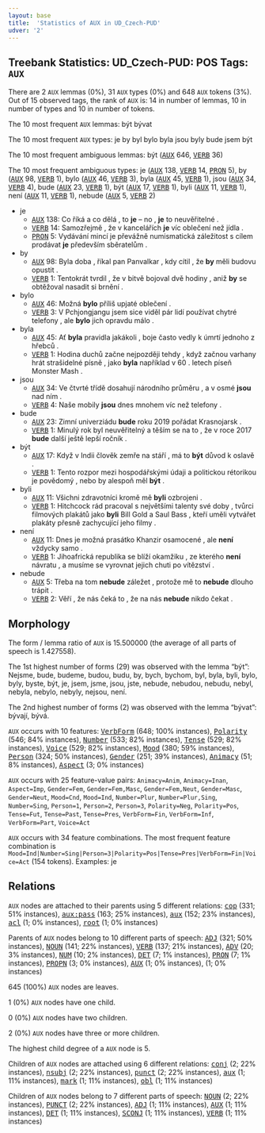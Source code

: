 ```yaml
---
layout: base
title:  'Statistics of AUX in UD_Czech-PUD'
udver: '2'
---
```


## Treebank Statistics: UD_Czech-PUD: POS Tags: `AUX`

There are 2 `AUX` lemmas (0%), 31 `AUX` types (0%) and 648 `AUX` tokens (3%).
Out of 15 observed tags, the rank of `AUX` is: 14 in number of lemmas, 10 in number of types and 10 in number of tokens.

The 10 most frequent `AUX` lemmas: být bývat

The 10 most frequent `AUX` types:  je by byl bylo byla jsou byly bude jsem být

The 10 most frequent ambiguous lemmas: být (<tt><a href="cs_pud-pos-AUX.html">AUX</a></tt> 646, <tt><a href="cs_pud-pos-VERB.html">VERB</a></tt> 36)

The 10 most frequent ambiguous types:  je (<tt><a href="cs_pud-pos-AUX.html">AUX</a></tt> 138, <tt><a href="cs_pud-pos-VERB.html">VERB</a></tt> 14, <tt><a href="cs_pud-pos-PRON.html">PRON</a></tt> 5), by (<tt><a href="cs_pud-pos-AUX.html">AUX</a></tt> 98, <tt><a href="cs_pud-pos-VERB.html">VERB</a></tt> 1), bylo (<tt><a href="cs_pud-pos-AUX.html">AUX</a></tt> 46, <tt><a href="cs_pud-pos-VERB.html">VERB</a></tt> 3), byla (<tt><a href="cs_pud-pos-AUX.html">AUX</a></tt> 45, <tt><a href="cs_pud-pos-VERB.html">VERB</a></tt> 1), jsou (<tt><a href="cs_pud-pos-AUX.html">AUX</a></tt> 34, <tt><a href="cs_pud-pos-VERB.html">VERB</a></tt> 4), bude (<tt><a href="cs_pud-pos-AUX.html">AUX</a></tt> 23, <tt><a href="cs_pud-pos-VERB.html">VERB</a></tt> 1), být (<tt><a href="cs_pud-pos-AUX.html">AUX</a></tt> 17, <tt><a href="cs_pud-pos-VERB.html">VERB</a></tt> 1), byli (<tt><a href="cs_pud-pos-AUX.html">AUX</a></tt> 11, <tt><a href="cs_pud-pos-VERB.html">VERB</a></tt> 1), není (<tt><a href="cs_pud-pos-AUX.html">AUX</a></tt> 11, <tt><a href="cs_pud-pos-VERB.html">VERB</a></tt> 1), nebude (<tt><a href="cs_pud-pos-AUX.html">AUX</a></tt> 5, <tt><a href="cs_pud-pos-VERB.html">VERB</a></tt> 2)


* je
  * <tt><a href="cs_pud-pos-AUX.html">AUX</a></tt> 138: Co říká a co dělá , to <b>je</b> – no , <b>je</b> to neuvěřitelné .
  * <tt><a href="cs_pud-pos-VERB.html">VERB</a></tt> 14: Samozřejmě , že v kancelářích <b>je</b> víc oblečení než jídla .
  * <tt><a href="cs_pud-pos-PRON.html">PRON</a></tt> 5: Vydávání mincí je převážně numismatická záležitost s cílem prodávat <b>je</b> především sběratelům .
* by
  * <tt><a href="cs_pud-pos-AUX.html">AUX</a></tt> 98: Byla doba , říkal pan Panvalkar , kdy cítil , že <b>by</b> měli budovu opustit .
  * <tt><a href="cs_pud-pos-VERB.html">VERB</a></tt> 1: Tentokrát tvrdil , že v bitvě bojoval dvě hodiny , aniž <b>by</b> se obtěžoval nasadit si brnění .
* bylo
  * <tt><a href="cs_pud-pos-AUX.html">AUX</a></tt> 46: Možná <b>bylo</b> příliš upjaté oblečení .
  * <tt><a href="cs_pud-pos-VERB.html">VERB</a></tt> 3: V Pchjongjangu jsem sice viděl pár lidí používat chytré telefony , ale <b>bylo</b> jich opravdu málo .
* byla
  * <tt><a href="cs_pud-pos-AUX.html">AUX</a></tt> 45: Ať <b>byla</b> pravidla jakákoli , boje často vedly k úmrtí jednoho z hřebců .
  * <tt><a href="cs_pud-pos-VERB.html">VERB</a></tt> 1: Hodina duchů začne nejpozději tehdy , když začnou varhany hrát strašidelné písně , jako <b>byla</b> například v 60 . letech píseň Monster Mash .
* jsou
  * <tt><a href="cs_pud-pos-AUX.html">AUX</a></tt> 34: Ve čtvrté třídě dosahují národního průměru , a v osmé <b>jsou</b> nad ním .
  * <tt><a href="cs_pud-pos-VERB.html">VERB</a></tt> 4: Naše mobily <b>jsou</b> dnes mnohem víc než telefony .
* bude
  * <tt><a href="cs_pud-pos-AUX.html">AUX</a></tt> 23: Zimní univerziádu <b>bude</b> roku 2019 pořádat Krasnojarsk .
  * <tt><a href="cs_pud-pos-VERB.html">VERB</a></tt> 1: Minulý rok byl neuvěřitelný a těším se na to , že v roce 2017 <b>bude</b> další ještě lepší ročník .
* být
  * <tt><a href="cs_pud-pos-AUX.html">AUX</a></tt> 17: Když v Indii člověk zemře na stáří , má to <b>být</b> důvod k oslavě .
  * <tt><a href="cs_pud-pos-VERB.html">VERB</a></tt> 1: Tento rozpor mezi hospodářskými údaji a politickou rétorikou je povědomý , nebo by alespoň měl <b>být</b> .
* byli
  * <tt><a href="cs_pud-pos-AUX.html">AUX</a></tt> 11: Všichni zdravotníci kromě mě <b>byli</b> ozbrojeni .
  * <tt><a href="cs_pud-pos-VERB.html">VERB</a></tt> 1: Hitchcock rád pracoval s největšími talenty své doby , tvůrci filmových plakátů jako <b>byli</b> Bill Gold a Saul Bass , kteří uměli vytvářet plakáty přesně zachycující jeho filmy .
* není
  * <tt><a href="cs_pud-pos-AUX.html">AUX</a></tt> 11: Dnes je možná prasátko Khanzir osamocené , ale <b>není</b> vždycky samo .
  * <tt><a href="cs_pud-pos-VERB.html">VERB</a></tt> 1: Jihoafrická republika se blíží okamžiku , ze kterého <b>není</b> návratu , a musíme se vyrovnat jejich chuti po vítězství .
* nebude
  * <tt><a href="cs_pud-pos-AUX.html">AUX</a></tt> 5: Třeba na tom <b>nebude</b> záležet , protože mě to <b>nebude</b> dlouho trápit .
  * <tt><a href="cs_pud-pos-VERB.html">VERB</a></tt> 2: Věří , že nás čeká to , že na nás <b>nebude</b> nikdo čekat .

## Morphology

The form / lemma ratio of `AUX` is 15.500000 (the average of all parts of speech is 1.427558).

The 1st highest number of forms (29) was observed with the lemma “být”: Nejsme, bude, budeme, budou, budu, by, bych, bychom, byl, byla, byli, bylo, byly, byste, být, je, jsem, jsme, jsou, jste, nebude, nebudou, nebudu, nebyl, nebyla, nebylo, nebyly, nejsou, není.

The 2nd highest number of forms (2) was observed with the lemma “bývat”: bývají, bývá.

`AUX` occurs with 10 features: <tt><a href="cs_pud-feat-VerbForm.html">VerbForm</a></tt> (648; 100% instances), <tt><a href="cs_pud-feat-Polarity.html">Polarity</a></tt> (546; 84% instances), <tt><a href="cs_pud-feat-Number.html">Number</a></tt> (533; 82% instances), <tt><a href="cs_pud-feat-Tense.html">Tense</a></tt> (529; 82% instances), <tt><a href="cs_pud-feat-Voice.html">Voice</a></tt> (529; 82% instances), <tt><a href="cs_pud-feat-Mood.html">Mood</a></tt> (380; 59% instances), <tt><a href="cs_pud-feat-Person.html">Person</a></tt> (324; 50% instances), <tt><a href="cs_pud-feat-Gender.html">Gender</a></tt> (251; 39% instances), <tt><a href="cs_pud-feat-Animacy.html">Animacy</a></tt> (51; 8% instances), <tt><a href="cs_pud-feat-Aspect.html">Aspect</a></tt> (3; 0% instances)

`AUX` occurs with 25 feature-value pairs: `Animacy=Anim`, `Animacy=Inan`, `Aspect=Imp`, `Gender=Fem`, `Gender=Fem,Masc`, `Gender=Fem,Neut`, `Gender=Masc`, `Gender=Neut`, `Mood=Cnd`, `Mood=Ind`, `Number=Plur`, `Number=Plur,Sing`, `Number=Sing`, `Person=1`, `Person=2`, `Person=3`, `Polarity=Neg`, `Polarity=Pos`, `Tense=Fut`, `Tense=Past`, `Tense=Pres`, `VerbForm=Fin`, `VerbForm=Inf`, `VerbForm=Part`, `Voice=Act`

`AUX` occurs with 34 feature combinations.
The most frequent feature combination is `Mood=Ind|Number=Sing|Person=3|Polarity=Pos|Tense=Pres|VerbForm=Fin|Voice=Act` (154 tokens).
Examples: je


## Relations

`AUX` nodes are attached to their parents using 5 different relations: <tt><a href="cs_pud-dep-cop.html">cop</a></tt> (331; 51% instances), <tt><a href="cs_pud-dep-aux-pass.html">aux:pass</a></tt> (163; 25% instances), <tt><a href="cs_pud-dep-aux.html">aux</a></tt> (152; 23% instances), <tt><a href="cs_pud-dep-acl.html">acl</a></tt> (1; 0% instances), <tt><a href="cs_pud-dep-root.html">root</a></tt> (1; 0% instances)

Parents of `AUX` nodes belong to 10 different parts of speech: <tt><a href="cs_pud-pos-ADJ.html">ADJ</a></tt> (321; 50% instances), <tt><a href="cs_pud-pos-NOUN.html">NOUN</a></tt> (141; 22% instances), <tt><a href="cs_pud-pos-VERB.html">VERB</a></tt> (137; 21% instances), <tt><a href="cs_pud-pos-ADV.html">ADV</a></tt> (20; 3% instances), <tt><a href="cs_pud-pos-NUM.html">NUM</a></tt> (10; 2% instances), <tt><a href="cs_pud-pos-DET.html">DET</a></tt> (7; 1% instances), <tt><a href="cs_pud-pos-PRON.html">PRON</a></tt> (7; 1% instances), <tt><a href="cs_pud-pos-PROPN.html">PROPN</a></tt> (3; 0% instances), <tt><a href="cs_pud-pos-AUX.html">AUX</a></tt> (1; 0% instances),  (1; 0% instances)

645 (100%) `AUX` nodes are leaves.

1 (0%) `AUX` nodes have one child.

0 (0%) `AUX` nodes have two children.

2 (0%) `AUX` nodes have three or more children.

The highest child degree of a `AUX` node is 5.

Children of `AUX` nodes are attached using 6 different relations: <tt><a href="cs_pud-dep-conj.html">conj</a></tt> (2; 22% instances), <tt><a href="cs_pud-dep-nsubj.html">nsubj</a></tt> (2; 22% instances), <tt><a href="cs_pud-dep-punct.html">punct</a></tt> (2; 22% instances), <tt><a href="cs_pud-dep-aux.html">aux</a></tt> (1; 11% instances), <tt><a href="cs_pud-dep-mark.html">mark</a></tt> (1; 11% instances), <tt><a href="cs_pud-dep-obl.html">obl</a></tt> (1; 11% instances)

Children of `AUX` nodes belong to 7 different parts of speech: <tt><a href="cs_pud-pos-NOUN.html">NOUN</a></tt> (2; 22% instances), <tt><a href="cs_pud-pos-PUNCT.html">PUNCT</a></tt> (2; 22% instances), <tt><a href="cs_pud-pos-ADJ.html">ADJ</a></tt> (1; 11% instances), <tt><a href="cs_pud-pos-AUX.html">AUX</a></tt> (1; 11% instances), <tt><a href="cs_pud-pos-DET.html">DET</a></tt> (1; 11% instances), <tt><a href="cs_pud-pos-SCONJ.html">SCONJ</a></tt> (1; 11% instances), <tt><a href="cs_pud-pos-VERB.html">VERB</a></tt> (1; 11% instances)

